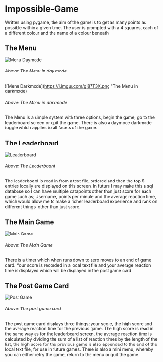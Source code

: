 # Impossible-Game #

Written using pygame, the aim of the game is to get as many points as possible within a given time. The user is prompted with a 4 squares,
each of a different colour and the name of a colour beneath.

## The Menu ##
![Menu Daymode](https://i.imgur.com/2TgAfPW.png "The Menu in daymode")
###### Above: The Menu in day mode ######

![Menu Darkmode](https://i.imgur.com/gl87T3X.png "The Menu in darkmode)
###### Above: The Menu in darkmode ######

The Menu is a simple system with three options, begin the game, go to the leaderboard screen or quit the game. There is also a daymode darkmode
toggle which applies to all facets of the game.

## The Leaderboard ##
![Leaderboard](https://i.imgur.com/30Mqwjd.png "The Leaderboard")
###### Above: The Leaderboard ######

The leaderboard is read in from a text file, ordered and then the top 5 entries locally are displayed on this screen. In future I may make
this a sql database so I can have multiple datapoints other than just score for each game such as; Username, points per minute and the average
reaction time, which would allow me to make a richer leaderboard experience and rank on different things, other than just score.

## The Main Game ##
![Main Game](https://i.imgur.com/OD0cqkY.png "The Main Game")
###### Above: The Main Game ######

There is a timer which when runs down to zero moves to an end of game card. Your score is recorded in a local text file and your average
reaction time is displayed which will be displayed in the post game card

## The Post Game Card ##
![Post Game](https://i.imgur.com/VnEiZD3.png "The Post Game card")
###### Above: The post game card ######

The post game card displays three things; your score, the high score and the average reaction time for the previous game. The high score
is read in the same way as for the leaderboard screen, the average reaction time is calculated by dividing the sum of a list of reaction
times by the length of the list, the high score for the previous game is also appended to the end of the local text file, for use in future
games. There is also a mini menu, whereby you can either retry the game, return to the menu or quit the game.
